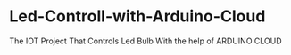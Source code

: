 # Led-Controll-with-Arduino-Cloud
The  IOT Project That Controls Led Bulb With the help of ARDUINO CLOUD
